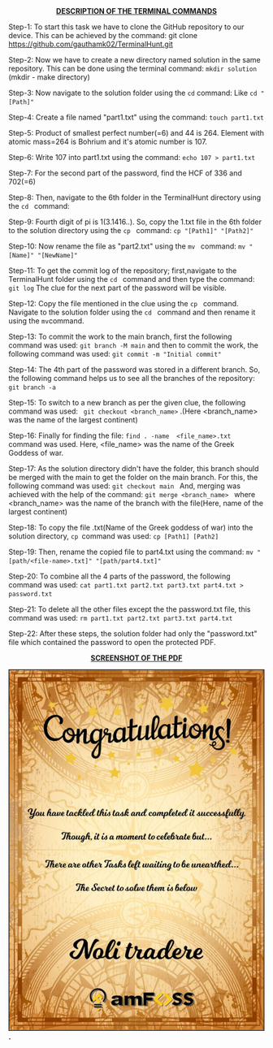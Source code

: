 <center> <b> <u> DESCRIPTION OF THE TERMINAL COMMANDS </u> </center> </b>

Step-1: To start this task we have to clone the GitHub repository to our device. This can be achieved by the command:
 git clone https://github.com/gauthamk02/TerminalHunt.git
 
Step-2: Now we have to create a new directory named solution in the same repository. This can be done using the terminal command:
 `mkdir solution `
 (mkdir - make directory)

Step-3: Now navigate to the solution folder using the ` cd ` command:
 Like ` cd "[Path]" `
 
Step-4: Create a file named "part1.txt" using the command:
 ` touch part1.txt `
 
Step-5: Product of smallest perfect number(=6) and 44 is 264. Element with atomic mass=264 is Bohrium and it's atomic number is 107.

Step-6: Write 107 into part1.txt using the command:
`echo 107 > part1.txt`
 
Step-7: For the second part of the password, find the HCF of 336 and 702(=6)

Step-8: Then, navigate to the 6th folder in the TerminalHunt directory using the ` cd  ` command:

Step-9: Fourth digit of pi is 1(3.1416..). So, copy the 1.txt file in the 6th folder to the solution directory using the ` cp  ` command:
 ` cp "[Path1]" "[Path2]" `

Step-10: Now rename the file as "part2.txt" using the `mv ` command:
 `mv "[Name]" "[NewName]" `
 
Step-11: To get the commit log of the repository; first,navigate to the TerminalHunt folder using the ` cd  ` command and then type the command:
 `git log`
 The clue for the next part of the password will be visible.
 
Step-12: Copy the file mentioned in the clue using the ` cp  ` command. Navigate to the solution folder using the ` cd  ` command and then rename it using the ` mv `command.

Step-13: To commit the work to the main branch, first the following command was used:
 `git branch -M main`
 and then to commit the work, the following command was used:
 `git commit -m "Initial commit" `
 
Step-14: The 4th part of the password was stored in a different branch. So, the following command helps us to see all the branches of the repository:
 `git branch -a `

Step-15: To switch to a new branch as per the given clue, the following command was used:
 ` git checkout <branch_name>` .(Here <branch_name> was the name of the largest continent)

Step-16: Finally for finding the file:
 `find . -name  <file_name>.txt ` command was used. Here, <file_name> was the name of the Greek Goddess of war.

Step-17: As the solution directory didn't have the folder, this branch should be merged with the main to get the folder on the main branch. For this, the following command was used: 
 `git checkout main `
 And, merging was achieved with the help of the command:
 `git merge <branch_name> ` where <branch_name> was the name of the branch with the file(Here, name of the largest continent)

Step-18: To copy the file <file-name>.txt(Name of the Greek goddess of war) into the solution directory, `cp `command was used:
 `cp [Path1] [Path2] ` 

Step-19: Then, rename the copied file to part4.txt using the command:
 `mv "[path/<file-name>.txt]" "[path/part4.txt]" `

Step-20: To combine all the 4 parts of the password, the following command was used:
 `cat part1.txt part2.txt part3.txt part4.txt > password.txt `

Step-21: To delete all the other files except the the password.txt file, this command was used:
 `rm part1.txt part2.txt part3.txt part4.txt `
 
Step-22: After these steps, the solution folder had only the "password.txt" file which contained the password to open the protected PDF.

<center> <b> <u> SCREENSHOT OF THE PDF </u></center>

 <img src="./Success.png" />.


 
 
